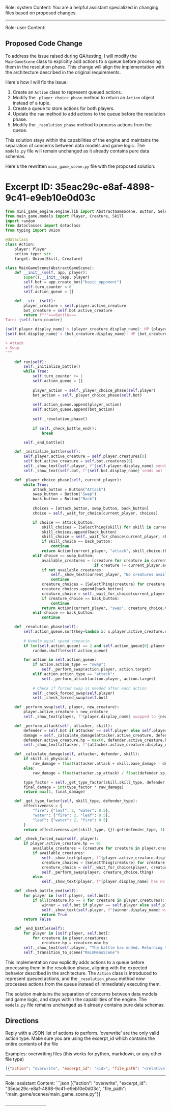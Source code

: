 Role: system
Content: You are a helpful assistant specialized in changing files based on proposed changes.
__________________
Role: user
Content: 
## Proposed Code Change
To address the issue raised during QA/testing, I will modify the `MainGameScene` class to explicitly add actions to a queue before processing them in the resolution phase. This change will align the implementation with the architecture described in the original requirements.

Here's how I will fix the issue:

1. Create an `Action` class to represent queued actions.
2. Modify the `_player_choice_phase` method to return an `Action` object instead of a tuple.
3. Create a queue to store actions for both players.
4. Update the `run` method to add actions to the queue before the resolution phase.
5. Modify the `_resolution_phase` method to process actions from the queue.

This solution stays within the capabilities of the engine and maintains the separation of concerns between data models and game logic. The `models.py` file will remain unchanged as it already contains pure data schemas.

Here's the rewritten `main_game_scene.py` file with the proposed solution:

# Excerpt ID: 35eac29c-e8af-4898-9c41-e9eb10e0d03c
```python main_game/scenes/main_game_scene.py
from mini_game_engine.engine.lib import AbstractGameScene, Button, SelectThing
from main_game.models import Player, Creature, Skill
import random
from dataclasses import dataclass
from typing import Union

@dataclass
class Action:
    player: Player
    action_type: str
    target: Union[Skill, Creature]

class MainGameScene(AbstractGameScene):
    def __init__(self, app, player):
        super().__init__(app, player)
        self.bot = app.create_bot("basic_opponent")
        self.turn_counter = 0
        self.action_queue = []

    def __str__(self):
        player_creature = self.player.active_creature
        bot_creature = self.bot.active_creature
        return f"""===Battle===
Turn: {self.turn_counter}

{self.player.display_name}'s {player_creature.display_name}: HP {player_creature.hp}/{player_creature.max_hp}
{self.bot.display_name}'s {bot_creature.display_name}: HP {bot_creature.hp}/{bot_creature.max_hp}

> Attack
> Swap
"""

    def run(self):
        self._initialize_battle()
        while True:
            self.turn_counter += 1
            self.action_queue = []
            
            player_action = self._player_choice_phase(self.player)
            bot_action = self._player_choice_phase(self.bot)
            
            self.action_queue.append(player_action)
            self.action_queue.append(bot_action)
            
            self._resolution_phase()
            
            if self._check_battle_end():
                break

        self._end_battle()

    def _initialize_battle(self):
        self.player.active_creature = self.player.creatures[0]
        self.bot.active_creature = self.bot.creatures[0]
        self._show_text(self.player, f"{self.player.display_name} sends out {self.player.active_creature.display_name}!")
        self._show_text(self.bot, f"{self.bot.display_name} sends out {self.bot.active_creature.display_name}!")

    def _player_choice_phase(self, current_player):
        while True:
            attack_button = Button("Attack")
            swap_button = Button("Swap")
            back_button = Button("Back")
            
            choices = [attack_button, swap_button, back_button]
            choice = self._wait_for_choice(current_player, choices)

            if choice == attack_button:
                skill_choices = [SelectThing(skill) for skill in current_player.active_creature.skills]
                skill_choices.append(back_button)
                skill_choice = self._wait_for_choice(current_player, skill_choices)
                if skill_choice == back_button:
                    continue
                return Action(current_player, "attack", skill_choice.thing)
            elif choice == swap_button:
                available_creatures = [creature for creature in current_player.creatures 
                                       if creature != current_player.active_creature and creature.hp > 0]
                if not available_creatures:
                    self._show_text(current_player, "No creatures available to swap!")
                    continue
                creature_choices = [SelectThing(creature) for creature in available_creatures]
                creature_choices.append(back_button)
                creature_choice = self._wait_for_choice(current_player, creature_choices)
                if creature_choice == back_button:
                    continue
                return Action(current_player, "swap", creature_choice.thing)
            elif choice == back_button:
                continue

    def _resolution_phase(self):
        self.action_queue.sort(key=lambda x: x.player.active_creature.speed, reverse=True)
        
        # Handle equal speed scenario
        if len(self.action_queue) == 2 and self.action_queue[0].player.active_creature.speed == self.action_queue[1].player.active_creature.speed:
            random.shuffle(self.action_queue)

        for action in self.action_queue:
            if action.action_type == "swap":
                self._perform_swap(action.player, action.target)
            elif action.action_type == "attack":
                self._perform_attack(action.player, action.target)
            
            # Check if forced swap is needed after each action
            self._check_forced_swap(self.player)
            self._check_forced_swap(self.bot)

    def _perform_swap(self, player, new_creature):
        player.active_creature = new_creature
        self._show_text(player, f"{player.display_name} swapped to {new_creature.display_name}!")

    def _perform_attack(self, attacker, skill):
        defender = self.bot if attacker == self.player else self.player
        damage = self._calculate_damage(attacker.active_creature, defender.active_creature, skill)
        defender.active_creature.hp = max(0, defender.active_creature.hp - damage)
        self._show_text(attacker, f"{attacker.active_creature.display_name} used {skill.display_name} and dealt {damage} damage!")

    def _calculate_damage(self, attacker, defender, skill):
        if skill.is_physical:
            raw_damage = float(attacker.attack + skill.base_damage - defender.defense)
        else:
            raw_damage = float(attacker.sp_attack) / float(defender.sp_defense) * float(skill.base_damage)

        type_factor = self._get_type_factor(skill.skill_type, defender.creature_type)
        final_damage = int(type_factor * raw_damage)
        return max(1, final_damage)

    def _get_type_factor(self, skill_type, defender_type):
        effectiveness = {
            "fire": {"leaf": 2, "water": 0.5},
            "water": {"fire": 2, "leaf": 0.5},
            "leaf": {"water": 2, "fire": 0.5}
        }
        return effectiveness.get(skill_type, {}).get(defender_type, 1)

    def _check_forced_swap(self, player):
        if player.active_creature.hp == 0:
            available_creatures = [creature for creature in player.creatures if creature.hp > 0]
            if available_creatures:
                self._show_text(player, f"{player.active_creature.display_name} has fainted!")
                creature_choices = [SelectThing(creature) for creature in available_creatures]
                creature_choice = self._wait_for_choice(player, creature_choices)
                self._perform_swap(player, creature_choice.thing)
            else:
                self._show_text(player, f"{player.display_name} has no more creatures able to battle!")

    def _check_battle_end(self):
        for player in [self.player, self.bot]:
            if all(creature.hp == 0 for creature in player.creatures):
                winner = self.bot if player == self.player else self.player
                self._show_text(self.player, f"{winner.display_name} wins the battle!")
                return True
        return False

    def _end_battle(self):
        for player in [self.player, self.bot]:
            for creature in player.creatures:
                creature.hp = creature.max_hp
        self._show_text(self.player, "The battle has ended. Returning to the main menu.")
        self._transition_to_scene("MainMenuScene")
```

This implementation now explicitly adds actions to a queue before processing them in the resolution phase, aligning with the expected behavior described in the architecture. The `Action` class is introduced to represent queued actions, and the `_resolution_phase` method now processes actions from the queue instead of immediately executing them.

The solution maintains the separation of concerns between data models and game logic, and stays within the capabilities of the engine. The `models.py` file remains unchanged as it already contains pure data schemas.

## Directions
Reply with a JSON list of actions to perform. 'overwrite' are the only valid action type. 
Make sure you are using the excerpt_id which contains the entire contents of the file

Examples:
overwriting files (this works for python, markdown, or any other file type)
```json output_example1
[{"action": "overwrite", "excerpt_id": "<id>", "file_path": "<relative file path>"}]
```

__________________
Role: assistant
Content: ```json
[{"action": "overwrite", "excerpt_id": "35eac29c-e8af-4898-9c41-e9eb10e0d03c", "file_path": "main_game/scenes/main_game_scene.py"}]
```
__________________
